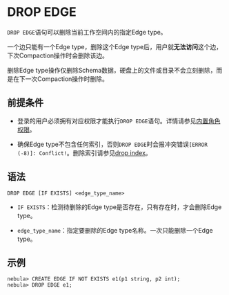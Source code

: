 # DROP EDGE

`DROP EDGE`语句可以删除当前工作空间内的指定Edge type。

一个边只能有一个Edge type，删除这个Edge type后，用户就**无法访问**这个边，下次Compaction操作时会删除该边。

删除Edge type操作仅删除Schema数据，硬盘上的文件或目录不会立刻删除，而是在下一次Compaction操作时删除。

## 前提条件

- 登录的用户必须拥有对应权限才能执行`DROP EDGE`语句。详情请参见[内置角色权限](../../7.data-security/1.authentication/3.role-list.md)。

- 确保Edge type不包含任何索引，否则`DROP EDGE`时会报冲突错误`[ERROR (-8)]: Conflict!`。删除索引请参见[drop index](../14.native-index-statements/6.drop-native-index.md)。

## 语法

```ngql
DROP EDGE [IF EXISTS] <edge_type_name>
```

- `IF EXISTS`：检测待删除的Edge type是否存在，只有存在时，才会删除Edge type。

- `edge_type_name`：指定要删除的Edge type名称。一次只能删除一个Edge type。

## 示例

```ngql
nebula> CREATE EDGE IF NOT EXISTS e1(p1 string, p2 int);
nebula> DROP EDGE e1;
```
